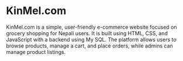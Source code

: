# KinMel.com
KinMel.com is a simple, user-friendly e-commerce website focused on grocery shopping for Nepali users. It is built using HTML, CSS, and JavaScript with a backend using My SQL. The platform allows users to browse products, manage a cart, and place orders, while admins can manage product listings.
